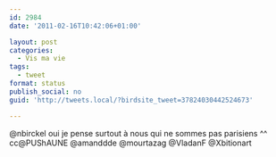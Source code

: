 ```yaml
---
id: 2984
date: '2011-02-16T10:42:06+01:00'

layout: post
categories:
  - Vis ma vie
tags:
  - tweet
format: status
publish_social: no
guid: 'http://tweets.local/?birdsite_tweet=37824030442524673'

---
```


@nbirckel oui je pense surtout à nous qui ne sommes pas parisiens ^^ cc@PUShAUNE @amanddde @mourtazag @VladanF @Xbitionart
